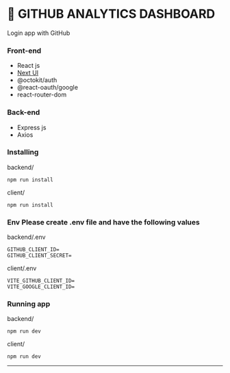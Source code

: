 # 👤 GITHUB ANALYTICS DASHBOARD

Login app with GitHub

### Front-end
* React js
* [Next UI](https://nextui.org/)
* @octokit/auth
* @react-oauth/google
* react-router-dom

### Back-end
* Express js
* Axios

### Installing
backend/
```
npm run install
```
client/
```
npm run install
```

### Env Please create .env file and have the following values
backend/.env
```
GITHUB_CLIENT_ID=
GITHUB_CLIENT_SECRET=
```
client/.env
```
VITE_GITHUB_CLIENT_ID=
VITE_GOOGLE_CLIENT_ID=
```

### Running app
backend/
```
npm run dev
```
client/
```
npm run dev
```

<hr>

